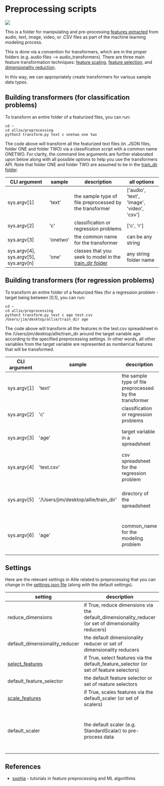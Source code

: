 # Preprocessing scripts

![](https://github.com/jim-schwoebel/allie/blob/master/annotation/helpers/assets/model.png)

This is a folder for manipulating and pre-processing [features extracted](https://github.com/jim-schwoebel/allie/tree/master/features) from audio, text, image, video, or .CSV files as part of the machine learning modeling process. 

This is done via a convention for transformers, which are in the proper folders (e.g. audio files --> audio_transformers). There are three main feature transformation techniques: [feature scaling](https://github.com/jim-schwoebel/allie/blob/master/preprocessing/feature_scale.py), [feature selection](https://github.com/jim-schwoebel/allie/blob/master/preprocessing/feature_select.py), and [dimensionality reduction](https://github.com/jim-schwoebel/allie/blob/master/preprocessing/feature_reduce.py).

In this way, we can appropriately create transformers for various sample data types. 

## Building transformers (for classification problems)

To transform an entire folder of a featurized files, you can run:

```
cd ~ 
cd allie/preprocessing
python3 transform.py text c onetwo one two
```

The code above will transform all the featurized text files (in .JSON files, folder ONE and folder TWO) via a classification script with a common name ONETWO. For clarity, the command line arguments are further elaborated upon below along with all possible options to help you use the transformers API. Note that folder ONE and folder TWO are assumed to be in the [train_dir folder](https://github.com/jim-schwoebel/allie/tree/master/train_dir).

| CLI argument | sample | description | all options | 
|------|------|------|------| 
| sys.argv[1] | 'text' | the sample type of file preprocessed by the transformer | ['audio', 'text', 'image', 'video', 'csv'] | 
| sys.argv[2] | 'c' | classification or regression problems | ['c', 'r'] | 
| sys.argv[3] | 'onetwo' | the common name for the transformer | can be any string | 
| sys.argv[4], sys.argv[5], sys.argv[n] | 'one' | classes that you seek to model in the [train_dir folder](https://github.com/jim-schwoebel/allie/tree/master/train_dir) | any string folder name |

## Building transformers (for regression problems)

To transform an entire folder of a featurized files (for a regression problem - target being between [0,1], you can run:

```
cd ~ 
cd allie/preprocessing
python3 transform.py text c age test.csv /Users/jim/desktop/allie/train_dir age
```

The code above will transform all the features in the test.csv spreadsheet in the /Users/jim/desktop/allie/train_dir around the target variable age according to the specified preprocessing settings. In other words, all other variables from the target variable are represented as numberical features that will be transformed.

| CLI argument | sample | description | all options | 
|------|------|------|------| 
| sys.argv[1] | 'text' | the sample type of file preprocessed by the transformer | ['audio', 'text', 'image', 'video', 'csv'] | 
| sys.argv[2] | 'c' | classification or regression problems | ['c', 'r'] | 
| sys.argv[3] | 'age' | target variable in a spreadsheet | any string variable as a pandas dataframe | 
| sys.argv[4] | 'test.csv' | csv spreadsheet for the regression problem | any string that represents a spreadsheet name | 
| sys.argv[5] | '/Users/jim/desktop/allie/train_dir' | directory of the spreadsheet | any string directory file (can get with os.getcwd()) | 
| sys.argv[6] | 'age' | common_name for the modeling problem | any string common name that makes sense for the problem | 

## Settings

Here are the relevant settings in Allie related to preprocessing that you can change in the [settings.json file](https://github.com/jim-schwoebel/allie/blob/master/settings.json) (along with the default settings).

| setting | description | default setting | all options | 
|------|------|------|------| 
| reduce_dimensions | if True, reduce dimensions via the default_dimensionality_reducer (or set of dimensionality reducers) | False | True, False |
| default_dimensionality_reducer | the default dimensionality reducer or set of dimensionality reducers | ["pca"] | ["pca", "lda", "tsne", "plda","autoencoder"] | 
| [select_features](https://github.com/jim-schwoebel/allie/blob/master/preprocessing/feature_select.py) | if True, select features via the default_feature_selector (or set of feature selectors) | False | True, False | 
| default_feature_selector | the default feature selector or set of reature selectors | ["lasso"] | ["lasso", "rfe", "chi", "kbest", "variance"] | 
| [scale_features](https://github.com/jim-schwoebel/allie/blob/master/preprocessing/feature_scale.py) | if True, scales features via the default_scaler (or set of scalers) | False | True, False | 
| default_scaler | the default scaler (e.g. StandardScalar) to pre-process data | ["standard_scaler"] | ["binarizer", "one_hot_encoder", "normalize", "power_transformer", "poly", "quantile_transformer", "standard_scaler"]|

## References
* [sophia](https://github.com/jiankaiwang/sophia) - tutorials in feature preprocessing and ML algorithms
